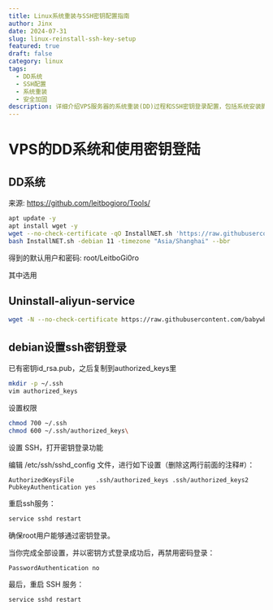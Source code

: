 ```yaml
---
title: Linux系统重装与SSH密钥配置指南
author: Jinx
date: 2024-07-31
slug: linux-reinstall-ssh-key-setup
featured: true
draft: false
category: linux
tags:
  - DD系统
  - SSH配置
  - 系统重装
  - 安全加固
description: 详细介绍VPS服务器的系统重装(DD)过程和SSH密钥登录配置，包括系统安装脚本使用、阿里云服务卸载、SSH安全配置等完整教程
---
```


# VPS的DD系统和使用密钥登陆

## DD系统

来源: https://github.com/leitbogioro/Tools/

```sh
apt update -y
apt install wget -y
wget --no-check-certificate -qO InstallNET.sh 'https://raw.githubusercontent.com/leitbogioro/Tools/master/Linux_reinstall/InstallNET.sh' && chmod a+x InstallNET.sh
bash InstallNET.sh -debian 11 -timezone "Asia/Shanghai" --bbr
```

得到的默认用户和密码: root/LeitboGi0ro

其中选用

## **Uninstall-aliyun-service**

```sh
wget -N --no-check-certificate https://raw.githubusercontent.com/babywbx/Uninstall-aliyun-service/master/UAS.sh && chmod 777 UAS.sh && ./UAS.sh
```

## debian设置ssh密钥登录

已有密钥id_rsa.pub，之后复制到authorized_keys里

```sh
mkdir -p ~/.ssh
vim authorized_keys
```

设置权限

```sh
chmod 700 ~/.ssh
chmod 600 ~/.ssh/authorized_keys\
```

设置 SSH，打开密钥登录功能

编辑 /etc/ssh/sshd_config 文件，进行如下设置（删除这两行前面的注释#）：

```
AuthorizedKeysFile      .ssh/authorized_keys .ssh/authorized_keys2
PubkeyAuthentication yes
```

重启ssh服务：

```sh
service sshd restart
```

确保root用户能够通过密钥登录。

当你完成全部设置，并以密钥方式登录成功后，再禁用密码登录：

```
PasswordAuthentication no
```

最后，重启 SSH 服务：

```
service sshd restart
```
